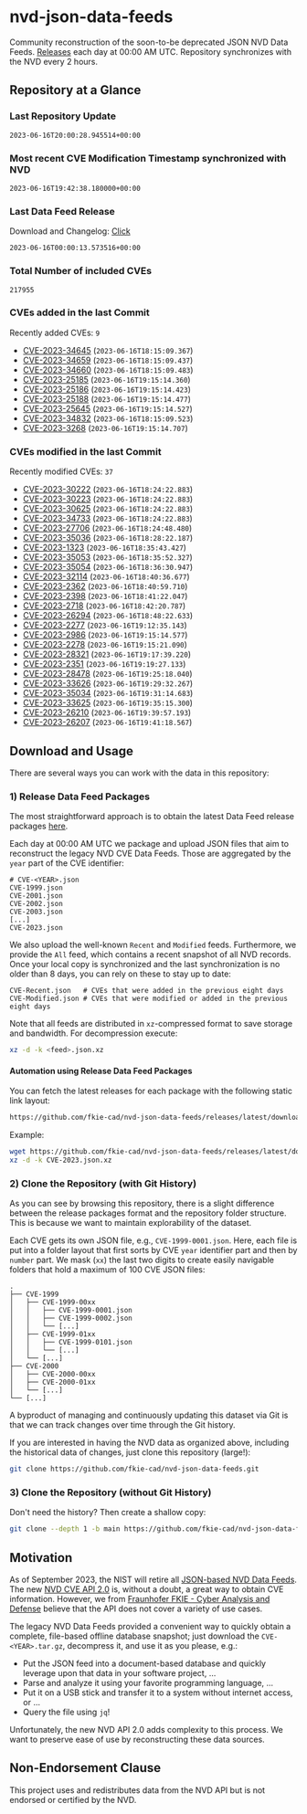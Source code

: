 # nvd-json-data-feeds

Community reconstruction of the soon-to-be deprecated JSON NVD Data Feeds. 
[Releases](https://github.com/fkie-cad/nvd-json-data-feeds/releases/latest) each day at 00:00 AM UTC.
Repository synchronizes with the NVD every 2 hours.

## Repository at a Glance

### Last Repository Update

```plain
2023-06-16T20:00:28.945514+00:00
```

### Most recent CVE Modification Timestamp synchronized with NVD

```plain
2023-06-16T19:42:38.180000+00:00
```

### Last Data Feed Release

Download and Changelog: [Click](https://github.com/fkie-cad/nvd-json-data-feeds/releases/latest)

```plain
2023-06-16T00:00:13.573516+00:00
```

### Total Number of included CVEs

```plain
217955
```

### CVEs added in the last Commit

Recently added CVEs: `9`

* [CVE-2023-34645](CVE-2023/CVE-2023-346xx/CVE-2023-34645.json) (`2023-06-16T18:15:09.367`)
* [CVE-2023-34659](CVE-2023/CVE-2023-346xx/CVE-2023-34659.json) (`2023-06-16T18:15:09.437`)
* [CVE-2023-34660](CVE-2023/CVE-2023-346xx/CVE-2023-34660.json) (`2023-06-16T18:15:09.483`)
* [CVE-2023-25185](CVE-2023/CVE-2023-251xx/CVE-2023-25185.json) (`2023-06-16T19:15:14.360`)
* [CVE-2023-25186](CVE-2023/CVE-2023-251xx/CVE-2023-25186.json) (`2023-06-16T19:15:14.423`)
* [CVE-2023-25188](CVE-2023/CVE-2023-251xx/CVE-2023-25188.json) (`2023-06-16T19:15:14.477`)
* [CVE-2023-25645](CVE-2023/CVE-2023-256xx/CVE-2023-25645.json) (`2023-06-16T19:15:14.527`)
* [CVE-2023-34832](CVE-2023/CVE-2023-348xx/CVE-2023-34832.json) (`2023-06-16T18:15:09.523`)
* [CVE-2023-3268](CVE-2023/CVE-2023-32xx/CVE-2023-3268.json) (`2023-06-16T19:15:14.707`)


### CVEs modified in the last Commit

Recently modified CVEs: `37`

* [CVE-2023-30222](CVE-2023/CVE-2023-302xx/CVE-2023-30222.json) (`2023-06-16T18:24:22.883`)
* [CVE-2023-30223](CVE-2023/CVE-2023-302xx/CVE-2023-30223.json) (`2023-06-16T18:24:22.883`)
* [CVE-2023-30625](CVE-2023/CVE-2023-306xx/CVE-2023-30625.json) (`2023-06-16T18:24:22.883`)
* [CVE-2023-34733](CVE-2023/CVE-2023-347xx/CVE-2023-34733.json) (`2023-06-16T18:24:22.883`)
* [CVE-2023-27706](CVE-2023/CVE-2023-277xx/CVE-2023-27706.json) (`2023-06-16T18:24:48.480`)
* [CVE-2023-35036](CVE-2023/CVE-2023-350xx/CVE-2023-35036.json) (`2023-06-16T18:28:22.187`)
* [CVE-2023-1323](CVE-2023/CVE-2023-13xx/CVE-2023-1323.json) (`2023-06-16T18:35:43.427`)
* [CVE-2023-35053](CVE-2023/CVE-2023-350xx/CVE-2023-35053.json) (`2023-06-16T18:35:52.327`)
* [CVE-2023-35054](CVE-2023/CVE-2023-350xx/CVE-2023-35054.json) (`2023-06-16T18:36:30.947`)
* [CVE-2023-32114](CVE-2023/CVE-2023-321xx/CVE-2023-32114.json) (`2023-06-16T18:40:36.677`)
* [CVE-2023-2362](CVE-2023/CVE-2023-23xx/CVE-2023-2362.json) (`2023-06-16T18:40:59.710`)
* [CVE-2023-2398](CVE-2023/CVE-2023-23xx/CVE-2023-2398.json) (`2023-06-16T18:41:22.047`)
* [CVE-2023-2718](CVE-2023/CVE-2023-27xx/CVE-2023-2718.json) (`2023-06-16T18:42:20.787`)
* [CVE-2023-26294](CVE-2023/CVE-2023-262xx/CVE-2023-26294.json) (`2023-06-16T18:48:22.633`)
* [CVE-2023-2277](CVE-2023/CVE-2023-22xx/CVE-2023-2277.json) (`2023-06-16T19:12:35.143`)
* [CVE-2023-2986](CVE-2023/CVE-2023-29xx/CVE-2023-2986.json) (`2023-06-16T19:15:14.577`)
* [CVE-2023-2278](CVE-2023/CVE-2023-22xx/CVE-2023-2278.json) (`2023-06-16T19:15:21.090`)
* [CVE-2023-28321](CVE-2023/CVE-2023-283xx/CVE-2023-28321.json) (`2023-06-16T19:17:39.220`)
* [CVE-2023-2351](CVE-2023/CVE-2023-23xx/CVE-2023-2351.json) (`2023-06-16T19:19:27.133`)
* [CVE-2023-28478](CVE-2023/CVE-2023-284xx/CVE-2023-28478.json) (`2023-06-16T19:25:18.040`)
* [CVE-2023-33626](CVE-2023/CVE-2023-336xx/CVE-2023-33626.json) (`2023-06-16T19:29:32.267`)
* [CVE-2023-35034](CVE-2023/CVE-2023-350xx/CVE-2023-35034.json) (`2023-06-16T19:31:14.683`)
* [CVE-2023-33625](CVE-2023/CVE-2023-336xx/CVE-2023-33625.json) (`2023-06-16T19:35:15.300`)
* [CVE-2023-26210](CVE-2023/CVE-2023-262xx/CVE-2023-26210.json) (`2023-06-16T19:39:57.193`)
* [CVE-2023-26207](CVE-2023/CVE-2023-262xx/CVE-2023-26207.json) (`2023-06-16T19:41:18.567`)


## Download and Usage

There are several ways you can work with the data in this repository:

### 1) Release Data Feed Packages

The most straightforward approach is to obtain the latest Data Feed release packages [here](https://github.com/fkie-cad/nvd-json-data-feeds/releases/latest).

Each day at 00:00 AM UTC we package and upload JSON files that aim to reconstruct the legacy NVD CVE Data Feeds.
Those are aggregated by the `year` part of the CVE identifier:

```
# CVE-<YEAR>.json
CVE-1999.json
CVE-2001.json
CVE-2002.json
CVE-2003.json
[...]
CVE-2023.json
```

We also upload the well-known `Recent` and `Modified` feeds.
Furthermore, we provide the `All` feed, which contains a recent snapshot of all NVD records.
Once your local copy is synchronized and the last synchronization is no older than 8 days, you can rely on these to stay up to date:

```plain
CVE-Recent.json   # CVEs that were added in the previous eight days
CVE-Modified.json # CVEs that were modified or added in the previous eight days
```

Note that all feeds are distributed in `xz`-compressed format to save storage and bandwidth.
For decompression execute:

```sh
xz -d -k <feed>.json.xz
```


#### Automation using Release Data Feed Packages

You can fetch the latest releases for each package with the following static link layout:

```sh
https://github.com/fkie-cad/nvd-json-data-feeds/releases/latest/download/CVE-<YEAR>.json.xz
```

Example:

```sh
wget https://github.com/fkie-cad/nvd-json-data-feeds/releases/latest/download/CVE-2023.json.xz
xz -d -k CVE-2023.json.xz
```

### 2) Clone the Repository (with Git History)

As you can see by browsing this repository, there is a slight difference between the release packages format and the repository folder structure.
This is because we want to maintain explorability of the dataset.

Each CVE gets its own JSON file, e.g., `CVE-1999-0001.json`.
Here, each file is put into a folder layout that first sorts by CVE `year` identifier part and then by `number` part.
We mask (`xx`) the last two digits to create easily navigable folders that hold a maximum of 100 CVE JSON files:

```plain
.
├── CVE-1999
│   ├── CVE-1999-00xx
│   │   ├── CVE-1999-0001.json
│   │   ├── CVE-1999-0002.json
│   │   └── [...]
│   ├── CVE-1999-01xx
│   │   ├── CVE-1999-0101.json
│   │   └── [...]
│   └── [...]
├── CVE-2000
│   ├── CVE-2000-00xx
│   ├── CVE-2000-01xx
│   └── [...]
└── [...]
```

A byproduct of managing and continuously updating this dataset via Git is that we can track changes over time through the Git history.

If you are interested in having the NVD data as organized above, including the historical data of changes, just clone this repository (large!):

```sh
git clone https://github.com/fkie-cad/nvd-json-data-feeds.git
```

### 3) Clone the Repository (without Git History)

Don't need the history? Then create a shallow copy:

```sh
git clone --depth 1 -b main https://github.com/fkie-cad/nvd-json-data-feeds.git
```

## Motivation

As of September 2023, the NIST will retire all [JSON-based NVD Data Feeds](https://nvd.nist.gov/vuln/data-feeds#divRetirementBanner-1).
The new [NVD CVE API 2.0](https://nvd.nist.gov/developers/vulnerabilities) is, without a doubt, a great way to obtain CVE information.
However, we from [Fraunhofer FKIE - Cyber Analysis and Defense](https://www.fkie.fraunhofer.de/en/departments/cad.html) believe that the API does not cover a variety of use cases.

The legacy NVD Data Feeds provided a convenient way to quickly obtain a complete, file-based offline database snapshot; just download the `CVE-<YEAR>.tar.gz`, decompress it, and use it as you please, e.g.:

* Put the JSON feed into a document-based database and quickly leverage upon that data in your software project, ...
* Parse and analyze it using your favorite programming language, ...
* Put it on a USB stick and transfer it to a system without internet access, or ...
* Query the file using `jq`!

Unfortunately, the new NVD API 2.0 adds complexity to this process.
We want to preserve ease of use by reconstructing these data sources.

## Non-Endorsement Clause

This project uses and redistributes data from the NVD API but is not endorsed or certified by the NVD.